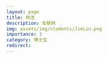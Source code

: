 ```yaml
---
layout: page
title: 林洁
description: 车联网
img: assets/img/students/JieLin.png
importance: 3
category: 博士生
redirect:
---
```

